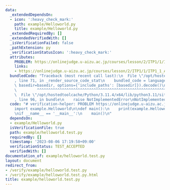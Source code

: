 ```yaml
---
data:
  _extendedDependsOn:
  - icon: ':heavy_check_mark:'
    path: example/Helloworld.py
    title: example/Helloworld.py
  _extendedRequiredBy: []
  _extendedVerifiedWith: []
  _isVerificationFailed: false
  _pathExtension: py
  _verificationStatusIcon: ':heavy_check_mark:'
  attributes:
    PROBLEM: https://onlinejudge.u-aizu.ac.jp/courses/lesson/2/ITP1/1/ITP1_1_A
    links:
    - https://onlinejudge.u-aizu.ac.jp/courses/lesson/2/ITP1/1/ITP1_1_A
  bundledCode: "Traceback (most recent call last):\n  File \"/opt/hostedtoolcache/Python/3.11.4/x64/lib/python3.11/site-packages/onlinejudge_verify/documentation/build.py\"\
    , line 71, in _render_source_code_stat\n    bundled_code = language.bundle(stat.path,\
    \ basedir=basedir, options={'include_paths': [basedir]}).decode()\n          \
    \         ^^^^^^^^^^^^^^^^^^^^^^^^^^^^^^^^^^^^^^^^^^^^^^^^^^^^^^^^^^^^^^^^^^^^^^^^^^^^^^^^^\n\
    \  File \"/opt/hostedtoolcache/Python/3.11.4/x64/lib/python3.11/site-packages/onlinejudge_verify/languages/python.py\"\
    , line 96, in bundle\n    raise NotImplementedError\nNotImplementedError\n"
  code: "# verification-helper: PROBLEM https://onlinejudge.u-aizu.ac.jp/courses/lesson/2/ITP1/1/ITP1_1_A\n\
    import example.Helloworld\n\ndef main():\n    print(example.Helloworld.get_hello_world())\n\
    \nif __name__ == '__main__':\n    main()\n"
  dependsOn:
  - example/Helloworld.py
  isVerificationFile: true
  path: example/helloworld.test.py
  requiredBy: []
  timestamp: '2023-08-06 17:19:58+09:00'
  verificationStatus: TEST_ACCEPTED
  verifiedWith: []
documentation_of: example/helloworld.test.py
layout: document
redirect_from:
- /verify/example/helloworld.test.py
- /verify/example/helloworld.test.py.html
title: example/helloworld.test.py
---
```

